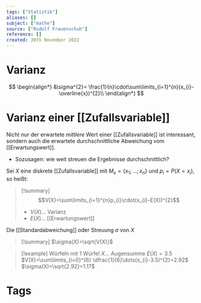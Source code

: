 ```yaml
---
tags: ["Statistik"]
aliases: []
subject: ["mathe"]
source: ["Rudolf Frauenschuh"]
reference: []
created: 30th November 2022
---
```


# Varianz
$$
\begin{align*}
&\sigma^{2}= \frac{1}{n}\cdot\sum\limits_{i=1}^{n}(x_{i}-\overline{x})^{2}\\
\end{align*}
$$
# Varianz einer [[Zufallsvariable]]
Nicht nur der erwartete *mittlere* Wert einer [[Zufallsvariable]] ist interessant, sondern auch die erwartete durchschnittliche Abweichung vom [[Erwartungswert]].

- Sozusagen: wie weit streuen die Ergebnisse durchschnittlich?

Sei $X$ eine diskrete [[Zufallsvariable]] mit $M_{x}=\{x_{1};\dots;x_{n}\}$ und $p_{i}=P(X=x_{i})$, so heißt:

>[!summary] $$V(X)=\sum\limits_{i=1}^{n}p_{i}\cdot(x_{i}-E(X))^{2}$$
>
> - $V(X)\dots$ Varianz
> - $E(X)\dots$ [[Erwartungswert]]

Die [[Standardabweichung]] oder Streuung $\sigma$ von $X$
>[!summary] $\sigma(X)=\sqrt{V(X)}$

>[!example] Würfeln mit 1 Würfel
> $X\dots$ Augensumme
> $E(X)=3.5$
> $V(X)=\sum\limits_{i=0}^{6} \dfrac{1}{6}\dots(x_{i}-3.5)^{2}=2.92$
> $\sigma(X)=\sqrt{2.92}=1.17$
# Tags
